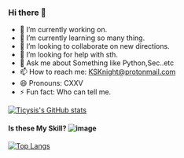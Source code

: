 ### Hi there 👋

- 🔭 I’m currently working on.
- 🌱 I’m currently learning so many thing.
- 👯 I’m looking to collaborate on new directions.
- 🤔 I’m looking for help with sth.
- 💬 Ask me about Something like Python,Sec..etc
- 📫 How to reach me: KSKnight@protonmail.com
- 😄 Pronouns: CXXV
- ⚡ Fun fact: Who can tell me.

[![Ticysis's GitHub stats](https://github-readme-stats.vercel.app/api?username=Ticysis&count_private=true)](https://github.com/anuraghazra/github-readme-stats)
#### Is these My Skill? ![image](https://user-images.githubusercontent.com/39521717/119606217-bdf54500-be24-11eb-8f5e-5ac6a61979a2.png)

[![Top Langs](https://github-readme-stats.vercel.app/api/top-langs/?username=Ticysis&layout=compact)](https://github.com/anuraghazra/github-readme-stats)
